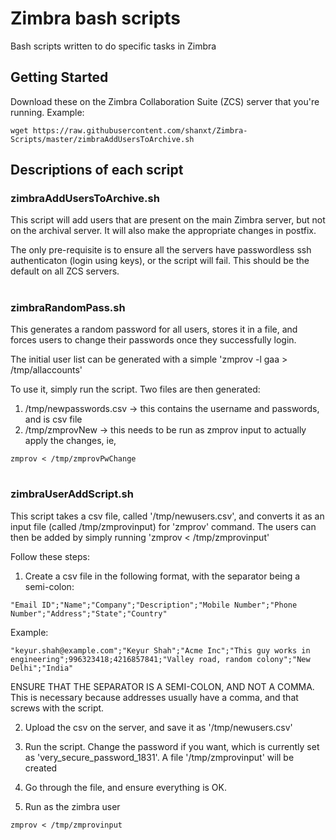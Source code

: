 # Zimbra bash scripts

Bash scripts written to do specific tasks in Zimbra

## Getting Started

Download these on the Zimbra Collaboration Suite (ZCS) server that you're running.
Example:
```
wget https://raw.githubusercontent.com/shanxt/Zimbra-Scripts/master/zimbraAddUsersToArchive.sh
```


## Descriptions of each script

### zimbraAddUsersToArchive.sh
This script will add users that are present on the main Zimbra server, but not
on the archival server. It will also make the appropriate changes in postfix.

The only pre-requisite is to ensure all the servers have passwordless ssh authenticaton 
(login using keys), or the script will fail.
This should be the default on all ZCS servers.
#
### zimbraRandomPass.sh
This generates a random password for all users, stores it in a file,
and forces users to change their passwords once they successfully login.

The initial user list can be generated with a simple 'zmprov -l gaa > /tmp/allaccounts'

To use it, simply run the script. Two files are then generated:
1. /tmp/newpasswords.csv -> this contains the username and passwords, and is csv file
2. /tmp/zmprovNew -> this needs to be run as zmprov input to actually apply the changes, ie, 
```
zmprov < /tmp/zmprovPwChange
```
#
### zimbraUserAddScript.sh
This script takes a csv file, called '/tmp/newusers.csv', and converts it as an input
file (called /tmp/zmprovinput) for 'zmprov' command. The users can then be added
by simply running 'zmprov < /tmp/zmprovinput'
 
Follow these steps:
1. Create a csv file in the following format, with the separator being a semi-colon:
``` 
"Email ID";"Name";"Company";"Description";"Mobile Number";"Phone Number";"Address";"State";"Country"
```

Example:
```
"keyur.shah@example.com";"Keyur Shah";"Acme Inc";"This guy works in engineering";996323418;4216857841;"Valley road, random colony";"New Delhi";"India"
```
 
ENSURE THAT THE SEPARATOR IS A SEMI-COLON, AND NOT A COMMA. This is necessary 
because addresses usually have a comma, and that screws with the script.

2. Upload the csv on the server, and save it as '/tmp/newusers.csv'

3. Run the script. Change the password if you want, which is currently set as 'very_secure_password_1831'. 
    A file '/tmp/zmprovinput' will be created

4. Go through the file, and ensure everything is OK. 

5. Run as the zimbra user
```
zmprov < /tmp/zmprovinput
```
